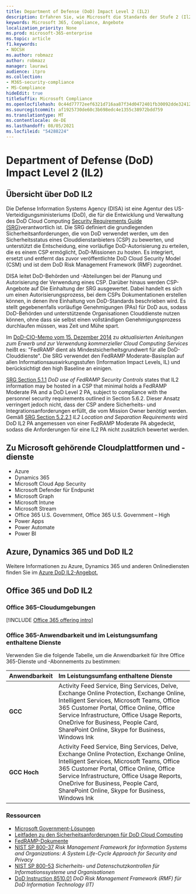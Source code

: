 ```yaml
---
title: Department of Defense (DoD) Impact Level 2 (IL2)
description: Erfahren Sie, wie Microsoft die Standards der Stufe 2 (Il2) des Verteidigungsministeriums (Department of Defense, DoD) erfüllt.
keywords: Microsoft 365, Compliance, Angebote
localization_priority: None
ms.prod: microsoft-365-enterprise
ms.topic: article
f1.keywords:
- NOCSH
ms.author: robmazz
author: robmazz
manager: laurawi
audience: itpro
ms.collection:
- M365-security-compliance
- MS-Compliance
hideEdit: true
titleSuffix: Microsoft Compliance
ms.openlocfilehash: 0c44d77772eef6321d716aa87f34d0472401fb30092dde324120e2d9d82a1a3d
ms.sourcegitcommit: af1925730de60c3b698edc4e1355c38972bdd759
ms.translationtype: MT
ms.contentlocale: de-DE
ms.lasthandoff: 08/05/2021
ms.locfileid: "54288224"
---
```

# <a name="department-of-defense-dod-impact-level-2-il2"></a>Department of Defense (DoD) Impact Level 2 (IL2)

## <a name="dod-il2-overview"></a>Übersicht über DoD IL2

Die Defense Information Systems Agency (DISA) ist eine Agentur des US-Verteidigungsministeriums (DoD), die für die Entwicklung und Verwaltung des DoD Cloud Computing [Security Requirements Guide (SRG)](https://dl.dod.cyber.mil/wp-content/uploads/cloud/SRG/index.html)verantwortlich ist. Die SRG definiert die grundlegenden Sicherheitsanforderungen, die von DoD verwendet werden, um den Sicherheitsstatus eines Clouddienstanbieters (CSP) zu bewerten, und unterstützt die Entscheidung, eine vorläufige DoD-Autorisierung zu erteilen, die es einem CSP ermöglicht, DoD-Missionen zu hosten. Es integriert, ersetzt und entfernt das zuvor veröffentlichte DoD Cloud Security Model (CSM) und ist dem DoD Risk Management Framework (RMF) zugeordnet.

DISA leitet DoD-Behörden und -Abteilungen bei der Planung und Autorisierung der Verwendung eines CSP. Darüber hinaus werden CSP-Angebote auf Die Einhaltung der SRG ausgewertet. Dabei handelt es sich um einen Autorisierungsprozess, bei dem CSPs Dokumentationen erstellen können, in denen ihre Einhaltung von DoD-Standards beschrieben wird. Es stellt gegebenenfalls vorläufige Genehmigungen (PAs) für DoD aus, sodass DoD-Behörden und unterstützende Organisationen Clouddienste nutzen können, ohne dass sie selbst einen vollständigen Genehmigungsprozess durchlaufen müssen, was Zeit und Mühe spart.

Im [DoD-CIO-Memo vom 15. Dezember 2014](https://www.esi.mil/contentview.aspx?id=585) zu *aktualisierten Anleitungen zum Erwerb und zur Verwendung kommerzieller Cloud Computing Services* heißt es: "FedRAMP dient als Mindestsicherheitsgrundwert für alle DoD-Clouddienste". Die SRG verwendet den FedRAMP Moderate-Basisplan auf allen Informationsauswirkungsstufen (Information Impact Levels, IL) und berücksichtigt den high Baseline an einigen.

[SRG Section 5.1.1](https://dl.dod.cyber.mil/wp-content/uploads/cloud/SRG/index.html#5SECURITYREQUIREMENTS) *DoD use of FedRAMP Security Controls* states that IL2 information may be hosted in a CSP that minimal holds a FedRAMP Moderate PA and a DoD Level 2 PA, subject to compliance with the personnel security requirements outlined in Section 5.6.2. Dieser Ansatz verringert jedoch nicht, dass der CSP andere Sicherheits- und Integrationsanforderungen erfüllt, die vom Mission Owner benötigt werden. Gemäß [SRG Section 5.2.2.1](https://dl.dod.cyber.mil/wp-content/uploads/cloud/SRG/index.html#5.2LegalConsiderations) *IL2 Location and Separation Requirements* wird DoD IL2 PA angemessen von einer FedRAMP Moderate PA abgedeckt, sodass die Anforderungen für eine IL2 PA nicht zusätzlich bewertet werden.

## <a name="microsoft-in-scope-cloud-platforms--services"></a>Zu Microsoft gehörende Cloudplattformen und -dienste

- Azure
- Dynamics 365
- Microsoft Cloud App Security
- Microsoft Defender für Endpunkt
- Microsoft Graph
- Microsoft Intune
- Microsoft Stream
- Office 365 U.S. Government, Office 365 U.S. Government – High
- Power Apps
- Power Automate
- Power BI

## <a name="azure-dynamics-365-and-dod-il2"></a>Azure, Dynamics 365 und DoD IL2

Weitere Informationen zu Azure, Dynamics 365 und anderen Onlinediensten finden Sie im [Azure DoD IL2-Angebot.](/azure/compliance/offerings/offering-dod-il2)

## <a name="office-365-and-dod-il2"></a>Office 365 und DoD IL2

### <a name="office-365-cloud-environments"></a>Office 365-Cloudumgebungen

[!INCLUDE [Office 365 offering intro](../includes/o365-offering-introduction.md)]

### <a name="office-365-applicability-and-in-scope-services"></a>Office 365-Anwendbarkeit und im Leistungsumfang enthaltene Dienste

Verwenden Sie die folgende Tabelle, um die Anwendbarkeit für Ihre Office 365-Dienste und -Abonnements zu bestimmen:

| **Anwendbarkeit** | **Im Leistungsumfang enthaltene Dienste** |
|:------------------|:----------------------|
| **GCC** | Activity Feed Service, Bing Services, Delve, Exchange Online Protection, Exchange Online, Intelligent Services, Microsoft Teams, Office 365 Customer Portal, Office Online, Office Service Infrastructure, Office Usage Reports, OneDrive for Business, People Card, SharePoint Online, Skype for Business, Windows Ink |
| **GCC Hoch** | Activity Feed Service, Bing Services, Delve, Exchange Online Protection, Exchange Online, Intelligent Services, Microsoft Teams, Office 365 Customer Portal, Office Online, Office Service Infrastructure, Office Usage Reports, OneDrive for Business, People Card, SharePoint Online, Skype for Business, Windows Ink |

### <a name="resources"></a>Ressourcen

- [Microsoft Government-Lösungen](https://www.microsoft.com/enterprise/government)
- [Leitfaden zu den Sicherheitsanforderungen für DoD Cloud Computing](https://dl.dod.cyber.mil/wp-content/uploads/cloud/SRG/index.html)
- [FedRAMP-Dokumente](https://www.fedramp.gov/documents/)
- [NIST SP 800-37](https://csrc.nist.gov/publications/detail/sp/800-37/rev-2/final) *Risk Management Framework for Information Systems and Organizations: A System Life-Cycle Approach for Security and Privacy*
- [NIST SP 800-53](https://csrc.nist.gov/Projects/risk-management/sp800-53-controls/release-search#!/800-53) *Sicherheits- und Datenschutzkontrollen für Informationssysteme und Organisationen*
- [DoD Instruction 8510.01](https://www.esd.whs.mil/Portals/54/Documents/DD/issuances/dodi/851001p.pdf) *DoD Risk Management Framework (RMF) für DoD Information Technology (IT)*
